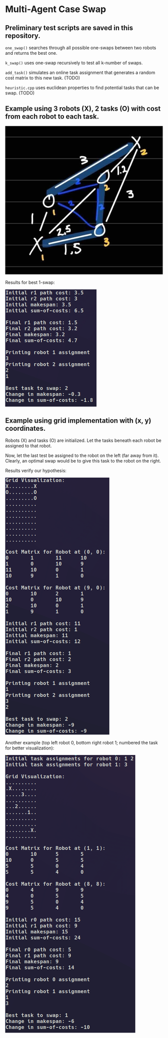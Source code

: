 # Multi-Agent Case Swap

## Preliminary test scripts are saved in this repository.
`one_swap()` searches through all possible one-swaps between two robots and returns the best one.

`k_swap()` uses one-swap recursively to test all k-number of swaps.

`add_task()` simulates an online task assignment that generates a random cost matrix to this new task. (TODO)

`heuristic.cpp` uses euclidean properties to find potential tasks that can be swap. (TODO)

## Example using 3 robots (X), 2 tasks (O) with cost from each robot to each task.

![Desc](assets/1-swap.jpg)

Results for best 1-swap:

![Result](assets/results.png)

## Example using grid implementation with (x, y) coordinates.

Robots (X) and tasks (O) are initialized.
Let the tasks beneath each robot be assigned to that robot.

Now, let the last test be assigned to the robot on the left (far away from it).
Clearly, an optimal swap would be to give this task to the robot on the right.

Results verify our hypothesis:

![Grid](assets/grid.png)

Another example (top left robot 0, bottom right robot 1; numbered the task for better visualization):

![Grid2](assets/grid2.png)

